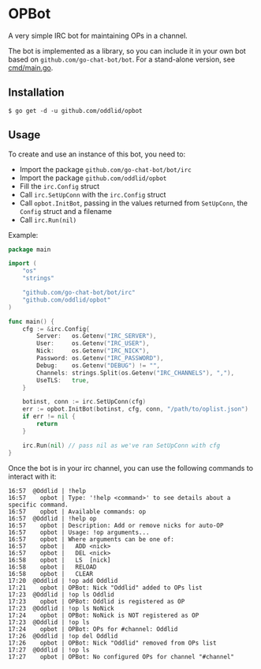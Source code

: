 # OPBot

A very simple IRC bot for maintaining OPs in a channel.

The bot is implemented as a library, so you can include it in your own bot based on `github.com/go-chat-bot/bot`.
For a stand-alone version, see [cmd/main.go](cmd/main.go).

Installation
------------

```console
$ go get -d -u github.com/oddlid/opbot
```

Usage
-----


To create and use an instance of this bot, you need to:

* Import the package `github.com/go-chat-bot/bot/irc`
* Import the package `github.com/oddlid/opbot`
* Fill the `irc.Config` struct
* Call `irc.SetUpConn` with the `irc.Config` struct
* Call `opbot.InitBot`, passing in the values returned from `SetUpConn`, the `Config` struct and a filename
* Call `irc.Run(nil)`

Example:
```Go
package main

import (
	"os"
	"strings"

	"github.com/go-chat-bot/bot/irc"
	"github.com/oddlid/opbot"
)

func main() {
	cfg := &irc.Config{
		Server:   os.Getenv("IRC_SERVER"),
		User:     os.Getenv("IRC_USER"),
		Nick:     os.Getenv("IRC_NICK"),
		Password: os.Getenv("IRC_PASSWORD"),
		Debug:    os.Getenv("DEBUG") != "",
		Channels: strings.Split(os.Getenv("IRC_CHANNELS"), ","),
		UseTLS:   true,
	}

	botinst, conn := irc.SetUpConn(cfg)
	err := opbot.InitBot(botinst, cfg, conn, "/path/to/oplist.json")
	if err != nil {
		return
	}

	irc.Run(nil) // pass nil as we've ran SetUpConn with cfg
}
```
Once the bot is in your irc channel, you can use the following commands to interact with it:

```
16:57  @Oddlid | !help
16:57    opbot | Type: '!help <command>' to see details about a specific command.
16:57    opbot | Available commands: op
16:57  @Oddlid | !help op
16:57    opbot | Description: Add or remove nicks for auto-OP
16:57    opbot | Usage: !op arguments...
16:57    opbot | Where arguments can be one of:
16:57    opbot |   ADD <nick>
16:57    opbot |   DEL <nick>
16:58    opbot |   LS  [nick]
16:58    opbot |   RELOAD
16:58    opbot |   CLEAR
17:20  @Oddlid | !op add Oddlid
17:21    opbot | OPBot: Nick "Oddlid" added to OPs list
17:23  @Oddlid | !op ls Oddlid
17:23    opbot | OPBot: Oddlid is registered as OP
17:23  @Oddlid | !op ls NoNick
17:24    opbot | OPBot: NoNick is NOT registered as OP
17:23  @Oddlid | !op ls
17:24    opbot | OPBot: OPs for #channel: Oddlid
17:26  @Oddlid | !op del Oddlid
17:26    opbot | OPBot: Nick "Oddlid" removed from OPs list
17:27  @Oddlid | !op ls
17:27    opbot | OPBot: No configured OPs for channel "#channel"
```
